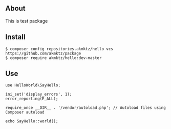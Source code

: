 ## About
This is test package

## Install

```
$ composer config repositories.akmktz/hello vcs https://github.com/akmktz/package
$ composer require akmktz/hello:dev-master
```

## Use
```
use HelloWorld\SayHello;

ini_set('display_errors', 1);
error_reporting(E_ALL);

require_once __DIR__ . '/vendor/autoload.php'; // Autoload files using Composer autoload

echo SayHello::world();
```
